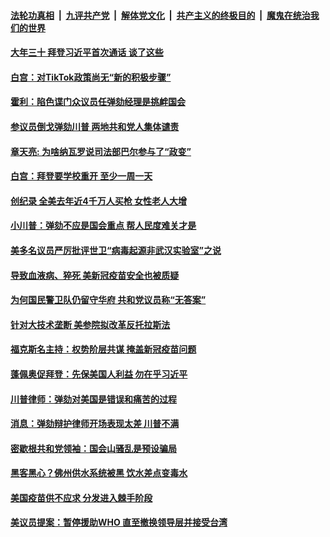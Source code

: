 

####  [法轮功真相](../../../../basic/blob/master/README.md?t=02111101) &nbsp;|&nbsp; [九评共产党](../../../../9ping.md/blob/master/README.md?t=02111101) &nbsp;|&nbsp; [解体党文化](../../../../jtdwh.md/blob/master/README.md?t=02111101)  &nbsp;|&nbsp; [共产主义的终极目的](../../../../gczydzjmd.md/blob/master/README.md?t=02111101) &nbsp;|&nbsp; [魔鬼在统治我们的世界](../../../../mgztzwmdsj.md/blob/master/README.md?t=02111101) 

#### [大年三十 拜登习近平首次通话 谈了这些](../pages/soh6/473306.md?t=02111101) 
#### [白宫：对TikTok政策尚无“新的积极步骤”](../pages/soh6/473285.md?t=02111101) 
#### [霍利：陷色谍门众议员任弹劾经理是挑衅国会](../pages/soh6/473249.md?t=02111101) 
#### [参议员倒戈弹劾川普 两地共和党人集体谴责](../pages/soh6/473252.md?t=02111101) 
#### [章天亮: 为啥纳瓦罗说司法部巴尔参与了“政变”](../pages/soh6/473231.md?t=02111101) 
#### [白宫：拜登要学校重开 至少一周一天](../pages/soh6/473213.md?t=02111101) 
#### [创纪录 全美去年近4千万人买枪 女性老人大增](../pages/soh6/473216.md?t=02111101) 
#### [小川普：弹劾不应是国会重点 帮人民度难关才是](../pages/soh6/473180.md?t=02111101) 
#### [美多名议员严厉批评世卫“病毒起源非武汉实验室”之说](../pages/soh6/473198.md?t=02111101) 
#### [导致血液病、猝死 美新冠疫苗安全也被质疑](../pages/soh6/473165.md?t=02111101) 
#### [为何国民警卫队仍留守华府 共和党议员称“无答案”](../pages/soh6/473189.md?t=02111101) 
#### [针对大技术垄断 美参院拟改革反托拉斯法](../pages/soh6/473186.md?t=02111101) 
#### [福克斯名主持：权势阶层共谋 掩盖新冠疫苗问题](../pages/soh6/473159.md?t=02111101) 
#### [蓬佩奥促拜登：先保美国人利益 勿在乎习近平](../pages/soh6/473144.md?t=02111101) 
#### [川普律师：弹劾对美国是错误和痛苦的过程](../pages/soh6/473036.md?t=02111101) 
#### [消息：弹劾辩护律师开场表现太差 川普不满](../pages/soh6/473099.md?t=02111101) 
#### [密歇根共和党领袖：国会山骚乱是预设骗局](../pages/soh6/473012.md?t=02111101) 
#### [黑客黑心？佛州供水系统被黑 饮水差点变毒水](../pages/soh6/473123.md?t=02111101) 
#### [美国疫苗供不应求 分发进入棘手阶段](../pages/soh6/472934.md?t=02111101) 
#### [美议员提案：暂停援助WHO 直至撤换领导层并接受台湾](../pages/soh6/472955.md?t=02111101) 
